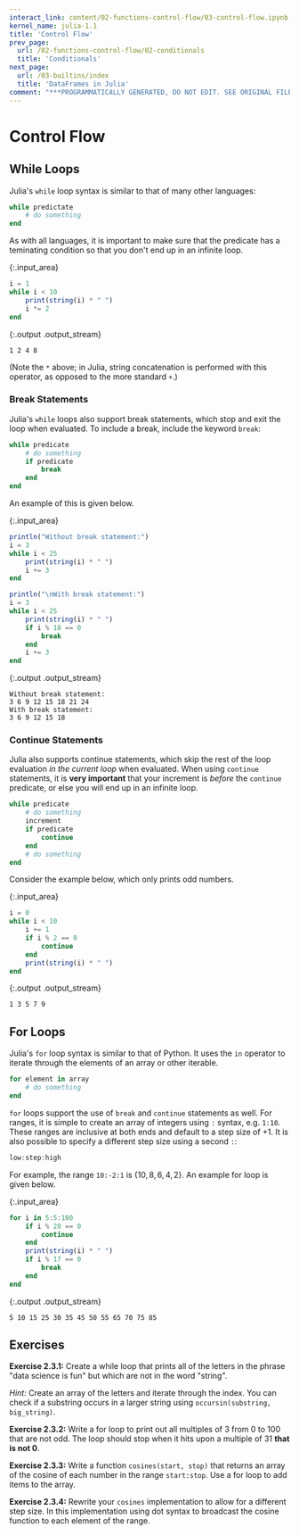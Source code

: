```yaml
---
interact_link: content/02-functions-control-flow/03-control-flow.ipynb
kernel_name: julia-1.1
title: 'Control Flow'
prev_page:
  url: /02-functions-control-flow/02-conditionals
  title: 'Conditionals'
next_page:
  url: /03-builtins/index
  title: 'DataFrames in Julia'
comment: "***PROGRAMMATICALLY GENERATED, DO NOT EDIT. SEE ORIGINAL FILES IN /content***"
---
```


# Control Flow

## While Loops

Julia's `while` loop syntax is similar to that of many other languages:

```julia
while predictate
    # do something
end
```

As with all languages, it is important to make sure that the predicate has a teminating condition so that you don't end up in an infinite loop.



{:.input_area}
```julia
i = 1
while i < 10
    print(string(i) * " ")
    i *= 2
end
```


{:.output .output_stream}
```
1 2 4 8 
```

(Note the `*` above; in Julia, string concatenation is performed with this operator, as opposed to the more standard `+`.)

### Break Statements

Julia's `while` loops also support break statements, which stop and exit the loop when evaluated. To include a break, include the keyword `break`:

```julia
while predicate
    # do something
    if predicate
        break
    end
end
```

An example of this is given below.



{:.input_area}
```julia
println("Without break statement:")
i = 3
while i < 25
    print(string(i) * " ")
    i += 3
end

println("\nWith break statement:")
i = 3
while i < 25
    print(string(i) * " ")
    if i % 18 == 0
        break
    end
    i += 3
end
```


{:.output .output_stream}
```
Without break statement:
3 6 9 12 15 18 21 24 
With break statement:
3 6 9 12 15 18 
```

### Continue Statements

Julia also supports continue statements, which skip the rest of the loop evaluation _in the current loop_ when evaluated. When using `continue` statements, it is **very important** that your increment is _before_ the `continue` predicate, or else you will end up in an infinite loop.

```julia
while predicate
    # do something
    increment
    if predicate
        continue
    end
    # do something
end
```

Consider the example below, which only prints odd numbers.



{:.input_area}
```julia
i = 0
while i < 10
    i += 1
    if i % 2 == 0
        continue
    end
    print(string(i) * " ")
end
```


{:.output .output_stream}
```
1 3 5 7 9 
```

## For Loops

Julia's `for` loop syntax is similar to that of Python. It uses the `in` operator to iterate through the elements of an array or other iterable.

```julia
for element in array
    # do something
end
```

`for` loops support the use of `break` and `continue` statements as well. For ranges, it is simple to create an array of integers using `:` syntax, e.g. `1:10`. These ranges are inclusive at both ends and default to a step size of +1. It is also possible to specify a different step size using a second `:`:

```julia
low:step:high
```

For example, the range `10:-2:1` is $\{10, 8, 6, 4, 2\}$. An example for loop is given below.



{:.input_area}
```julia
for i in 5:5:100
    if i % 20 == 0
        continue
    end
    print(string(i) * " ")
    if i % 17 == 0
        break
    end
end
```


{:.output .output_stream}
```
5 10 15 25 30 35 45 50 55 65 70 75 85 
```

## Exercises

**Exercise 2.3.1:** Create a while loop that prints all of the letters in the phrase "data science is fun" but which are not in the word "string".

_Hint:_ Create an array of the letters and iterate through the index. You can check if a substring occurs in a larger string using `occursin(substring, big_string)`.

**Exercise 2.3.2:** Write a for loop to print out all multiples of 3 from 0 to 100 that are not odd. The loop should stop when it hits upon a multiple of 31 **that is not 0**.

**Exercise 2.3.3:** Write a function `cosines(start, stop)` that returns an array of the cosine of each number in the range `start:stop`. Use a for loop to add items to the array.

**Exercise 2.3.4:** Rewrite your `cosines` implementation to allow for a different step size. In this implementation using dot syntax to broadcast the cosine function to each element of the range.

 
